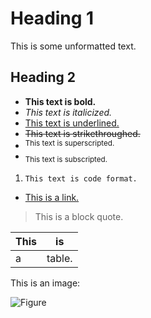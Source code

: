# Heading 1

This is some unformatted text.

## Heading 2

* **This text is bold.**
* *This text is italicized.*
* <span style="text-decoration: underline;">This text is underlined.</span>
* <span style="text-decoration: line-through;">This text is strikethroughed.</span>
* <sup>This text is superscripted.</sup>
* <sub>This text is subscripted.</sub>

1. `This text is code format.`
* [This is a link.](https://www.google.com/)

> This is a block quote.

| This | is |
| --- | --- |
| a | table. |

This is an image:

![Figure](https://images.unsplash.com/photo-1499336315816-097655dcfbda?ixlib=rb-1.2.1&ixid=eyJhcHBfaWQiOjEyMDd9&w=1000&q=80)

